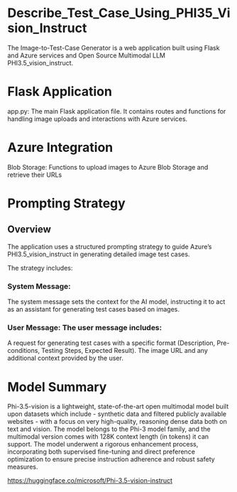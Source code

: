 # Describe_Test_Case_Using_PHI35_Vision_Instruct
The Image-to-Test-Case Generator is a web application built using Flask and Azure services and Open Source Multimodal LLM PHI3.5_vision_instruct. 

# Flask Application
app.py: The main Flask application file. It contains routes and functions for handling image uploads and interactions with Azure services.
# Azure Integration
Blob Storage: Functions to upload images to Azure Blob Storage and retrieve their URLs
# Prompting Strategy
## Overview
The application uses a structured prompting strategy to guide Azure’s  PHI3.5_vision_instruct in generating detailed image test cases. <br>

The strategy includes:

### System Message: 
The system message sets the context for the AI model, instructing it to act as an assistant for generating test cases based on images.

### User Message: The user message includes:

A request for generating test cases with a specific format (Description, Pre-conditions, Testing Steps, Expected Result).
The image URL and any additional context provided by the user.


# Model Summary
Phi-3.5-vision is a lightweight, state-of-the-art open multimodal model built upon datasets which include - synthetic data and filtered publicly available websites - with a focus on very high-quality, reasoning dense data both on text and vision. The model belongs to the Phi-3 model family, and the multimodal version comes with 128K context length (in tokens) it can support. The model underwent a rigorous enhancement process, incorporating both supervised fine-tuning and direct preference optimization to ensure precise instruction adherence and robust safety measures.

https://huggingface.co/microsoft/Phi-3.5-vision-instruct
